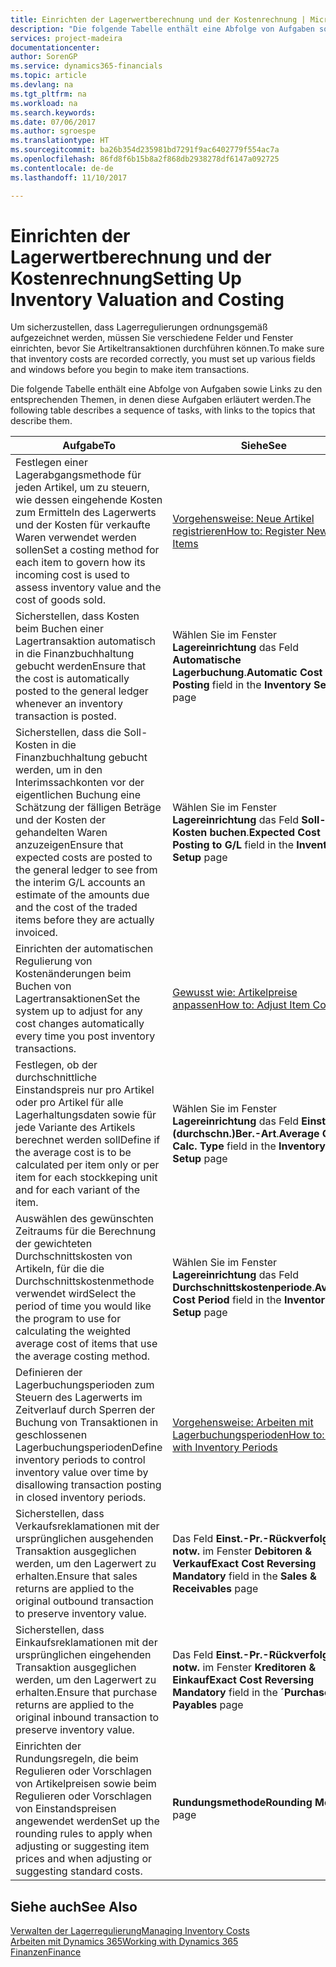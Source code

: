 ```yaml
---
title: Einrichten der Lagerwertberechnung und der Kostenrechnung | Microsoft Docs
description: "Die folgende Tabelle enthält eine Abfolge von Aufgaben sowie Links zu den entsprechenden Themen, in denen diese Aufgaben erläutert werden."
services: project-madeira
documentationcenter: 
author: SorenGP
ms.service: dynamics365-financials
ms.topic: article
ms.devlang: na
ms.tgt_pltfrm: na
ms.workload: na
ms.search.keywords: 
ms.date: 07/06/2017
ms.author: sgroespe
ms.translationtype: HT
ms.sourcegitcommit: ba26b354d235981bd7291f9ac6402779f554ac7a
ms.openlocfilehash: 86fd8f6b15b8a2f868db2938278df6147a092725
ms.contentlocale: de-de
ms.lasthandoff: 11/10/2017

---
```

# <a name="setting-up-inventory-valuation-and-costing"></a><span data-ttu-id="66839-103">Einrichten der Lagerwertberechnung und der Kostenrechnung</span><span class="sxs-lookup"><span data-stu-id="66839-103">Setting Up Inventory Valuation and Costing</span></span>
<span data-ttu-id="66839-104">Um sicherzustellen, dass Lagerregulierungen ordnungsgemäß aufgezeichnet werden, müssen Sie verschiedene Felder und Fenster einrichten, bevor Sie Artikeltransaktionen durchführen können.</span><span class="sxs-lookup"><span data-stu-id="66839-104">To make sure that inventory costs are recorded correctly, you must set up various fields and windows before you begin to make item transactions.</span></span>

<span data-ttu-id="66839-105">Die folgende Tabelle enthält eine Abfolge von Aufgaben sowie Links zu den entsprechenden Themen, in denen diese Aufgaben erläutert werden.</span><span class="sxs-lookup"><span data-stu-id="66839-105">The following table describes a sequence of tasks, with links to the topics that describe them.</span></span>

|<span data-ttu-id="66839-106">**Aufgabe**</span><span class="sxs-lookup"><span data-stu-id="66839-106">**To**</span></span>|<span data-ttu-id="66839-107">**Siehe**</span><span class="sxs-lookup"><span data-stu-id="66839-107">**See**</span></span>|  
|------------|-------------|  
|<span data-ttu-id="66839-108">Festlegen einer Lagerabgangsmethode für jeden Artikel, um zu steuern, wie dessen eingehende Kosten zum Ermitteln des Lagerwerts und der Kosten für verkaufte Waren verwendet werden sollen</span><span class="sxs-lookup"><span data-stu-id="66839-108">Set a costing method for each item to govern how its incoming cost is used to assess inventory value and the cost of goods sold.</span></span>|[<span data-ttu-id="66839-109">Vorgehensweise: Neue Artikel registrieren</span><span class="sxs-lookup"><span data-stu-id="66839-109">How to: Register New Items</span></span>](inventory-how-register-new-items.md)|  
|<span data-ttu-id="66839-110">Sicherstellen, dass Kosten beim Buchen einer Lagertransaktion automatisch in die Finanzbuchhaltung gebucht werden</span><span class="sxs-lookup"><span data-stu-id="66839-110">Ensure that the cost is automatically posted to the general ledger whenever an inventory transaction is posted.</span></span>|<span data-ttu-id="66839-111">Wählen Sie im Fenster **Lagereinrichtung** das Feld **Automatische Lagerbuchung**.</span><span class="sxs-lookup"><span data-stu-id="66839-111">**Automatic Cost Posting** field in the **Inventory Setup** page</span></span>|  
|<span data-ttu-id="66839-112">Sicherstellen, dass die Soll-Kosten in die Finanzbuchhaltung gebucht werden, um in den Interimssachkonten vor der eigentlichen Buchung eine Schätzung der fälligen Beträge und der Kosten der gehandelten Waren anzuzeigen</span><span class="sxs-lookup"><span data-stu-id="66839-112">Ensure that expected costs are posted to the general ledger to see from the interim G/L accounts an estimate of the amounts due and the cost of the traded items before they are actually invoiced.</span></span>|<span data-ttu-id="66839-113">Wählen Sie im Fenster **Lagereinrichtung** das Feld **Soll-Kosten buchen**.</span><span class="sxs-lookup"><span data-stu-id="66839-113">**Expected Cost Posting to G/L** field in the **Inventory Setup** page</span></span>|  
|<span data-ttu-id="66839-114">Einrichten der automatischen Regulierung von Kostenänderungen beim Buchen von Lagertransaktionen</span><span class="sxs-lookup"><span data-stu-id="66839-114">Set the system up to adjust for any cost changes automatically every time you post inventory transactions.</span></span>|[<span data-ttu-id="66839-115">Gewusst wie: Artikelpreise anpassen</span><span class="sxs-lookup"><span data-stu-id="66839-115">How to: Adjust Item Costs</span></span>](inventory-how-adjust-item-costs.md)|  
|<span data-ttu-id="66839-116">Festlegen, ob der durchschnittliche Einstandspreis nur pro Artikel oder pro Artikel für alle Lagerhaltungsdaten sowie für jede Variante des Artikels berechnet werden soll</span><span class="sxs-lookup"><span data-stu-id="66839-116">Define if the average cost is to be calculated per item only or per item for each stockkeping unit and for each variant of the item.</span></span>|<span data-ttu-id="66839-117">Wählen Sie im Fenster **Lagereinrichtung** das Feld **Einst.-Pr.(durchschn.)Ber.-Art**.</span><span class="sxs-lookup"><span data-stu-id="66839-117">**Average Cost Calc. Type** field in the **Inventory Setup** page</span></span>|  
|<span data-ttu-id="66839-118">Auswählen des gewünschten Zeitraums für die Berechnung der gewichteten Durchschnittskosten von Artikeln, für die die Durchschnittskostenmethode verwendet wird</span><span class="sxs-lookup"><span data-stu-id="66839-118">Select the period of time you would like the program to use for calculating the weighted average cost of items that use the average costing method.</span></span>|<span data-ttu-id="66839-119">Wählen Sie im Fenster **Lagereinrichtung** das Feld **Durchschnittskostenperiode**.</span><span class="sxs-lookup"><span data-stu-id="66839-119">**Average Cost Period** field in the **Inventory Setup** page</span></span>|  
|<span data-ttu-id="66839-120">Definieren der Lagerbuchungsperioden zum Steuern des Lagerwerts im Zeitverlauf durch Sperren der Buchung von Transaktionen in geschlossenen Lagerbuchungsperioden</span><span class="sxs-lookup"><span data-stu-id="66839-120">Define inventory periods to control inventory value over time by disallowing transaction posting in closed inventory periods.</span></span>|[<span data-ttu-id="66839-121">Vorgehensweise: Arbeiten mit Lagerbuchungsperioden</span><span class="sxs-lookup"><span data-stu-id="66839-121">How to: Work with Inventory Periods</span></span>](finance-how-to-work-with-inventory-periods.md)|  
|<span data-ttu-id="66839-122">Sicherstellen, dass Verkaufsreklamationen mit der ursprünglichen ausgehenden Transaktion ausgeglichen werden, um den Lagerwert zu erhalten.</span><span class="sxs-lookup"><span data-stu-id="66839-122">Ensure that sales returns are applied to the original outbound transaction to preserve inventory value.</span></span>|<span data-ttu-id="66839-123">Das Feld **Einst.-Pr.-Rückverfolg. notw.** im Fenster **Debitoren & Verkauf**</span><span class="sxs-lookup"><span data-stu-id="66839-123">**Exact Cost Reversing Mandatory** field in the **Sales & Receivables** page</span></span>|  
|<span data-ttu-id="66839-124">Sicherstellen, dass Einkaufsreklamationen mit der ursprünglichen eingehenden Transaktion ausgeglichen werden, um den Lagerwert zu erhalten.</span><span class="sxs-lookup"><span data-stu-id="66839-124">Ensure that purchase returns are applied to the original inbound transaction to preserve inventory value.</span></span>|<span data-ttu-id="66839-125">Das Feld **Einst.-Pr.-Rückverfolg. notw.** im Fenster **Kreditoren & Einkauf**</span><span class="sxs-lookup"><span data-stu-id="66839-125">**Exact Cost Reversing Mandatory** field in the **´Purchases & Payables** page</span></span>|
|<span data-ttu-id="66839-126">Einrichten der Rundungsregeln, die beim Regulieren oder Vorschlagen von Artikelpreisen sowie beim Regulieren oder Vorschlagen von Einstandspreisen angewendet werden</span><span class="sxs-lookup"><span data-stu-id="66839-126">Set up the rounding rules to apply when adjusting or suggesting item prices and when adjusting or suggesting standard costs.</span></span>|<span data-ttu-id="66839-127">**Rundungsmethode**</span><span class="sxs-lookup"><span data-stu-id="66839-127">**Rounding Method** page</span></span>|  

## <a name="see-also"></a><span data-ttu-id="66839-128">Siehe auch</span><span class="sxs-lookup"><span data-stu-id="66839-128">See Also</span></span>  
[<span data-ttu-id="66839-129">Verwalten der Lagerregulierung</span><span class="sxs-lookup"><span data-stu-id="66839-129">Managing Inventory Costs</span></span>](finance-manage-inventory-costs.md)  
[<span data-ttu-id="66839-130">Arbeiten mit Dynamics 365</span><span class="sxs-lookup"><span data-stu-id="66839-130">Working with Dynamics 365</span></span>](ui-work-product.md)  
[<span data-ttu-id="66839-131">Finanzen</span><span class="sxs-lookup"><span data-stu-id="66839-131">Finance</span></span>](finance.md)  

